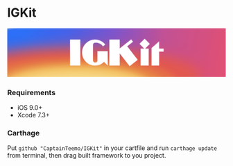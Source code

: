 # IGKit
<p align="center">
  <img src="https://raw.githubusercontent.com/CaptainTeemo/IGKit/master/logo.png">
</p>


### Requirements
* iOS 9.0+
* Xcode 7.3+

### Carthage
Put `github "CaptainTeemo/IGKit"` in your cartfile and run `carthage update` from terminal, then drag built framework to you project.
